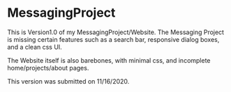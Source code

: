 # MessagingProject
This is Version1.0 of my MessagingProject/Website. The Messaging Project is missing certain features such as a search bar, responsive dialog boxes, and a clean css UI. 

The Website itself is also barebones, with minimal css, and incomplete home/projects/about pages.

This version was submitted on 11/16/2020.
